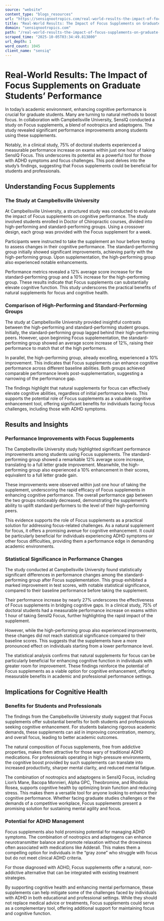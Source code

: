 ```yaml
---
source: "website"
content_type: "blogs_resources"
url: "https://sensiqnootropics.com/real-world-results-the-impact-of-focus-supplements-on-graduate-students-performance/"
title: "Real-World Results: The Impact of Focus Supplements on Graduate Students’ Performance"
domain: "sensiqnootropics.com"
path: "/real-world-results-the-impact-of-focus-supplements-on-graduate-students-performance/"
scraped_time: "2025-10-05T03:34:49.813800"
url_depth: 1
word_count: 1045
client_name: "sensiq"
---
```


# Real-World Results: The Impact of Focus Supplements on Graduate Students’ Performance

In today’s academic environment, enhancing cognitive performance is crucial for graduate students. Many are turning to natural methods to boost focus. In collaboration with Campbellsville University, SensIQ conducted a study on Focus supplements, a blend of nootropics and adaptogens. The study revealed significant performance improvements among students using these supplements.

Notably, in a clinical study, 75% of doctoral students experienced a measurable performance increase on exams within just one hour of taking SensIQ Focus. This underscores its potential as a powerful tool for those with ADHD symptoms and focus challenges. This post delves into the study’s findings, suggesting that Focus supplements could be beneficial for students and professionals.

## Understanding Focus Supplements

### The Study at Campbellsville University

At Campbellsville University, a structured study was conducted to evaluate the impact of Focus supplements on cognitive performance. The study involved students enrolled in Doctor of Chiropractic courses, divided into high-performing and standard-performing groups. Using a crossover design, each group was provided with the Focus supplement for a week.

Participants were instructed to take the supplement an hour before testing to assess changes in their cognitive performance. The standard-performing group initially showed significant improvements, achieving parity with the high-performing group. Upon supplementation, the high-performing group also experienced notable enhancements.

Performance metrics revealed a 12% average score increase for the standard-performing group and a 10% increase for the high-performing group. These results indicate that Focus supplements can substantially elevate cognitive function. This study underscores the practical benefits of natural supplements for focus and cognitive health.

### Comparison of High-Performing and Standard-Performing Groups

The study at Campbellsville University provided insightful contrasts between the high-performing and standard-performing student groups. Initially, the standard-performing group lagged behind their high-performing peers. However, upon beginning Focus supplementation, the standard-performing group showed an average score increase of 12%, raising their performance to match that of the high performers.

In parallel, the high-performing group, already excelling, experienced a 10% improvement. This indicates that Focus supplements can enhance cognitive performance across different baseline abilities. Both groups achieved comparable performance levels post-supplementation, suggesting a narrowing of the performance gap.

The findings highlight that natural supplements for focus can effectively elevate cognitive abilities, regardless of initial performance levels. This supports the potential role of Focus supplements as a valuable cognitive enhancement tool, offering significant benefits for individuals facing focus challenges, including those with ADHD symptoms.

## Results and Insights

### Performance Improvements with Focus Supplements

The Campbellsville University study highlighted significant performance improvements among students using Focus supplements. The standard-performing group showed a remarkable 12% average score increase, translating to a full letter grade improvement. Meanwhile, the high-performing group also experienced a 10% enhancement in their scores, equivalent to a full letter grade gain.

These improvements were observed within just one hour of taking the supplement, underscoring the rapid efficacy of Focus supplements in enhancing cognitive performance. The overall performance gap between the two groups noticeably decreased, demonstrating the supplement’s ability to uplift standard performers to the level of their high-performing peers.

This evidence supports the role of Focus supplements as a practical solution for addressing focus-related challenges. As a natural supplement for focus, it offers a promising avenue for cognitive enhancement. It could be particularly beneficial for individuals experiencing ADHD symptoms or other focus difficulties, providing them a performance edge in demanding academic environments.

### Statistical Significance in Performance Changes

The study conducted at Campbellsville University found statistically significant differences in performance changes among the standard-performing group after Focus supplementation. This group exhibited a marked improvement in test scores, with notable statistical significance, compared to their baseline performance before taking the supplement.

Their performance increase by nearly 27% underscores the effectiveness of Focus supplements in bridging cognitive gaps. In a clinical study, 75% of doctoral students had a measurable performance increase on exams within 1 hour of taking SensIQ Focus, further highlighting the rapid impact of the supplement.

However, while the high-performing group also experienced improvements, these changes did not reach statistical significance compared to their baseline scores. This suggests that the supplements have a more pronounced effect on individuals starting from a lower performance level.

The statistical analysis confirms that natural supplements for focus can be particularly beneficial for enhancing cognitive function in individuals with greater room for improvement. These findings reinforce the potential of Focus supplements as a viable option for cognitive enhancement, offering measurable benefits in academic and professional performance settings.

## Implications for Cognitive Health

### Benefits for Students and Professionals

The findings from the Campbellsville University study suggest that Focus supplements offer substantial benefits for both students and professionals seeking cognitive enhancement. For students balancing rigorous academic demands, these supplements can aid in improving concentration, memory, and overall focus, leading to better academic outcomes.

The natural composition of Focus supplements, free from addictive properties, makes them attractive for those wary of traditional ADHD medications. For professionals operating in high-pressure environments, the cognitive boost provided by such supplements can translate into increased productivity, sharper mental clarity, and reduced mental fatigue.

The combination of nootropics and adaptogens in SensIQ Focus, including Lion’s Mane, Bacopa Monnieri, Alpha GPC, Theobromine, and Rhodiola Rosea, supports cognitive health by optimizing brain function and reducing stress. This makes them a versatile tool for anyone looking to enhance their cognitive performance. Whether facing graduate studies challenges or the demands of a competitive workplace, Focus supplements present a promising solution for sustaining mental agility and focus.

### Potential for ADHD Management

Focus supplements also hold promising potential for managing ADHD symptoms. The combination of nootropics and adaptogens can enhance neurotransmitter balance and promote relaxation without the drowsiness often associated with medications like Adderall. This makes them a compelling option for individuals in the “gray zone” who struggle with focus but do not meet clinical ADHD criteria.

For those diagnosed with ADHD, Focus supplements offer a natural, non-addictive alternative that can be integrated with existing treatment strategies.

By supporting cognitive health and enhancing mental performance, these supplements can help mitigate some of the challenges faced by individuals with ADHD in both educational and professional settings. While they should not replace medical advice or treatments, Focus supplements could serve as a complementary tool, offering additional support for maintaining focus and cognitive function.